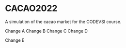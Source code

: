 # CACAO2022

A simulation of the cacao market for the CODEVSI course.

Change A
Change B
Change C
Change D

Change E
